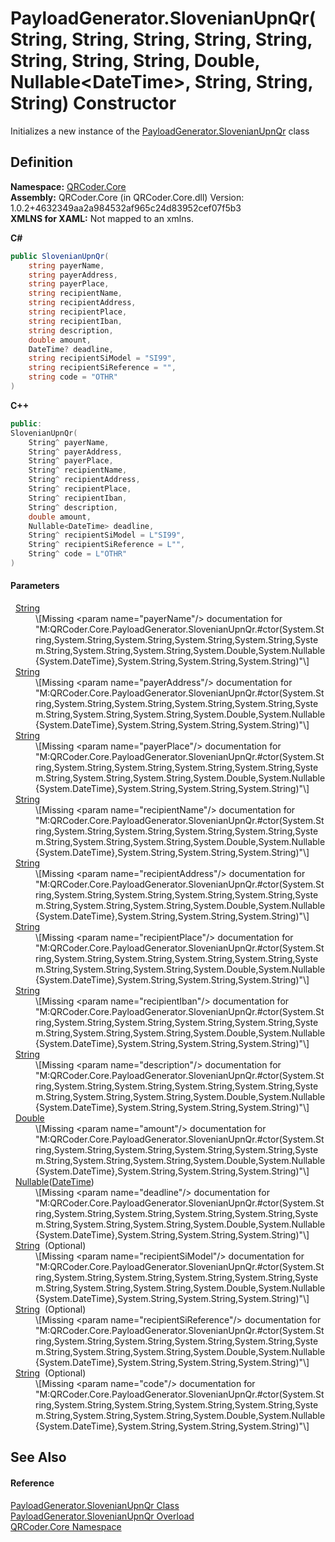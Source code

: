 # PayloadGenerator.SlovenianUpnQr(String, String, String, String, String, String, String, String, Double, Nullable&lt;DateTime&gt;, String, String, String) Constructor


Initializes a new instance of the <a href="T_QRCoder_Core_PayloadGenerator_SlovenianUpnQr.md">PayloadGenerator.SlovenianUpnQr</a> class



## Definition
**Namespace:** <a href="N_QRCoder_Core.md">QRCoder.Core</a>  
**Assembly:** QRCoder.Core (in QRCoder.Core.dll) Version: 1.0.2+4632349aa2a984532af965c24d83952cef07f5b3  
**XMLNS for XAML:** Not mapped to an xmlns.

**C#**
``` C#
public SlovenianUpnQr(
	string payerName,
	string payerAddress,
	string payerPlace,
	string recipientName,
	string recipientAddress,
	string recipientPlace,
	string recipientIban,
	string description,
	double amount,
	DateTime? deadline,
	string recipientSiModel = "SI99",
	string recipientSiReference = "",
	string code = "OTHR"
)
```
**C++**
``` C++
public:
SlovenianUpnQr(
	String^ payerName, 
	String^ payerAddress, 
	String^ payerPlace, 
	String^ recipientName, 
	String^ recipientAddress, 
	String^ recipientPlace, 
	String^ recipientIban, 
	String^ description, 
	double amount, 
	Nullable<DateTime> deadline, 
	String^ recipientSiModel = L"SI99", 
	String^ recipientSiReference = L"", 
	String^ code = L"OTHR"
)
```



#### Parameters
<dl><dt>  <a href="https://learn.microsoft.com/dotnet/api/system.string" target="_blank" rel="noopener noreferrer">String</a></dt><dd>\[Missing &lt;param name="payerName"/&gt; documentation for "M:QRCoder.Core.PayloadGenerator.SlovenianUpnQr.#ctor(System.String,System.String,System.String,System.String,System.String,System.String,System.String,System.String,System.Double,System.Nullable{System.DateTime},System.String,System.String,System.String)"\]</dd><dt>  <a href="https://learn.microsoft.com/dotnet/api/system.string" target="_blank" rel="noopener noreferrer">String</a></dt><dd>\[Missing &lt;param name="payerAddress"/&gt; documentation for "M:QRCoder.Core.PayloadGenerator.SlovenianUpnQr.#ctor(System.String,System.String,System.String,System.String,System.String,System.String,System.String,System.String,System.Double,System.Nullable{System.DateTime},System.String,System.String,System.String)"\]</dd><dt>  <a href="https://learn.microsoft.com/dotnet/api/system.string" target="_blank" rel="noopener noreferrer">String</a></dt><dd>\[Missing &lt;param name="payerPlace"/&gt; documentation for "M:QRCoder.Core.PayloadGenerator.SlovenianUpnQr.#ctor(System.String,System.String,System.String,System.String,System.String,System.String,System.String,System.String,System.Double,System.Nullable{System.DateTime},System.String,System.String,System.String)"\]</dd><dt>  <a href="https://learn.microsoft.com/dotnet/api/system.string" target="_blank" rel="noopener noreferrer">String</a></dt><dd>\[Missing &lt;param name="recipientName"/&gt; documentation for "M:QRCoder.Core.PayloadGenerator.SlovenianUpnQr.#ctor(System.String,System.String,System.String,System.String,System.String,System.String,System.String,System.String,System.Double,System.Nullable{System.DateTime},System.String,System.String,System.String)"\]</dd><dt>  <a href="https://learn.microsoft.com/dotnet/api/system.string" target="_blank" rel="noopener noreferrer">String</a></dt><dd>\[Missing &lt;param name="recipientAddress"/&gt; documentation for "M:QRCoder.Core.PayloadGenerator.SlovenianUpnQr.#ctor(System.String,System.String,System.String,System.String,System.String,System.String,System.String,System.String,System.Double,System.Nullable{System.DateTime},System.String,System.String,System.String)"\]</dd><dt>  <a href="https://learn.microsoft.com/dotnet/api/system.string" target="_blank" rel="noopener noreferrer">String</a></dt><dd>\[Missing &lt;param name="recipientPlace"/&gt; documentation for "M:QRCoder.Core.PayloadGenerator.SlovenianUpnQr.#ctor(System.String,System.String,System.String,System.String,System.String,System.String,System.String,System.String,System.Double,System.Nullable{System.DateTime},System.String,System.String,System.String)"\]</dd><dt>  <a href="https://learn.microsoft.com/dotnet/api/system.string" target="_blank" rel="noopener noreferrer">String</a></dt><dd>\[Missing &lt;param name="recipientIban"/&gt; documentation for "M:QRCoder.Core.PayloadGenerator.SlovenianUpnQr.#ctor(System.String,System.String,System.String,System.String,System.String,System.String,System.String,System.String,System.Double,System.Nullable{System.DateTime},System.String,System.String,System.String)"\]</dd><dt>  <a href="https://learn.microsoft.com/dotnet/api/system.string" target="_blank" rel="noopener noreferrer">String</a></dt><dd>\[Missing &lt;param name="description"/&gt; documentation for "M:QRCoder.Core.PayloadGenerator.SlovenianUpnQr.#ctor(System.String,System.String,System.String,System.String,System.String,System.String,System.String,System.String,System.Double,System.Nullable{System.DateTime},System.String,System.String,System.String)"\]</dd><dt>  <a href="https://learn.microsoft.com/dotnet/api/system.double" target="_blank" rel="noopener noreferrer">Double</a></dt><dd>\[Missing &lt;param name="amount"/&gt; documentation for "M:QRCoder.Core.PayloadGenerator.SlovenianUpnQr.#ctor(System.String,System.String,System.String,System.String,System.String,System.String,System.String,System.String,System.Double,System.Nullable{System.DateTime},System.String,System.String,System.String)"\]</dd><dt>  <a href="https://learn.microsoft.com/dotnet/api/system.nullable-1" target="_blank" rel="noopener noreferrer">Nullable</a>(<a href="https://learn.microsoft.com/dotnet/api/system.datetime" target="_blank" rel="noopener noreferrer">DateTime</a>)</dt><dd>\[Missing &lt;param name="deadline"/&gt; documentation for "M:QRCoder.Core.PayloadGenerator.SlovenianUpnQr.#ctor(System.String,System.String,System.String,System.String,System.String,System.String,System.String,System.String,System.Double,System.Nullable{System.DateTime},System.String,System.String,System.String)"\]</dd><dt>  <a href="https://learn.microsoft.com/dotnet/api/system.string" target="_blank" rel="noopener noreferrer">String</a>  (Optional)</dt><dd>\[Missing &lt;param name="recipientSiModel"/&gt; documentation for "M:QRCoder.Core.PayloadGenerator.SlovenianUpnQr.#ctor(System.String,System.String,System.String,System.String,System.String,System.String,System.String,System.String,System.Double,System.Nullable{System.DateTime},System.String,System.String,System.String)"\]</dd><dt>  <a href="https://learn.microsoft.com/dotnet/api/system.string" target="_blank" rel="noopener noreferrer">String</a>  (Optional)</dt><dd>\[Missing &lt;param name="recipientSiReference"/&gt; documentation for "M:QRCoder.Core.PayloadGenerator.SlovenianUpnQr.#ctor(System.String,System.String,System.String,System.String,System.String,System.String,System.String,System.String,System.Double,System.Nullable{System.DateTime},System.String,System.String,System.String)"\]</dd><dt>  <a href="https://learn.microsoft.com/dotnet/api/system.string" target="_blank" rel="noopener noreferrer">String</a>  (Optional)</dt><dd>\[Missing &lt;param name="code"/&gt; documentation for "M:QRCoder.Core.PayloadGenerator.SlovenianUpnQr.#ctor(System.String,System.String,System.String,System.String,System.String,System.String,System.String,System.String,System.Double,System.Nullable{System.DateTime},System.String,System.String,System.String)"\]</dd></dl>

## See Also


#### Reference
<a href="T_QRCoder_Core_PayloadGenerator_SlovenianUpnQr.md">PayloadGenerator.SlovenianUpnQr Class</a>  
<a href="Overload_QRCoder_Core_PayloadGenerator_SlovenianUpnQr__ctor.md">PayloadGenerator.SlovenianUpnQr Overload</a>  
<a href="N_QRCoder_Core.md">QRCoder.Core Namespace</a>  
